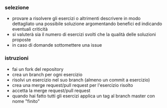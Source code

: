 ### selezione
- provare a risolvere gli esercizi o altrimenti descrivere in modo dettagliato una possibile soluzione argomentando benefici ed indicando eventuali criticità
- si valuterà sia il numero di esercizi svolti che la qualità delle soluzioni proposte
- in caso di domande sottomettere una issue

### istruzioni
- fai un fork del repository
- crea un branch per ogni esercizio
- risolvi un esercizio nel suo branch (almeno un commit a esercizio)
- crea una merge request/pull request per l'esercizio risolto
- accetta la merge request/pull request
- quando hai fatto tutti gli esercizi applica un tag al branch master con nome "finito"

